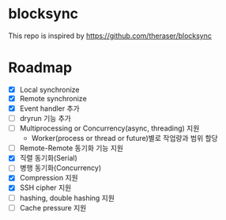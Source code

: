 # blocksync

This repo is inspired by https://github.com/theraser/blocksync

# Roadmap

- [x] Local synchronize
- [x] Remote synchronize
- [x] Event handler 추가
- [ ] dryrun 기능 추가
- [ ] Multiprocessing or Concurrency(async, threading) 지원
  - Worker(process or thread or future)별로 작업량과 범위 할당
- [ ] Remote-Remote 동기화 기능 지원
- [x] 직렬 동기화(Serial)
- [ ] 병행 동기화(Concurrency)
- [x] Compression 지원
- [x] SSH cipher 지원
- [ ] hashing, double hashing 지원
- [ ] Cache pressure 지원